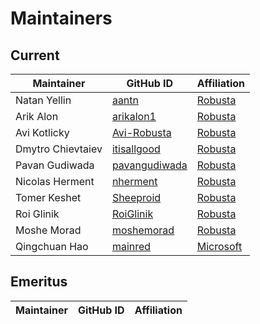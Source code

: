 # Maintainers

## Current

| Maintainer          | GitHub ID                                         | Affiliation                                          |
| --------------------|---------------------------------------------------|------------------------------------------------------|
| Natan Yellin        | [aantn](https://github.com/aantn)                 | [Robusta](https://github.com/robusta-dev)           |
| Arik Alon           | [arikalon1](https://github.com/arikalon1)         | [Robusta](https://github.com/robusta-dev)           |
| Avi Kotlicky        | [Avi-Robusta](https://github.com/Avi-Robusta)     | [Robusta](https://github.com/robusta-dev)           |
| Dmytro Chievtaiev   | [itisallgood](https://github.com/itisallgood)     | [Robusta](https://github.com/robusta-dev)           |
| Pavan Gudiwada      | [pavangudiwada](https://github.com/pavangudiwada) | [Robusta](https://github.com/robusta-dev)           |
| Nicolas Herment     | [nherment](https://github.com/nherment)           | [Robusta](https://github.com/robusta-dev)           |
| Tomer Keshet        | [Sheeproid](https://github.com/Sheeproid)         | [Robusta](https://github.com/robusta-dev)           |
| Roi Glinik          | [RoiGlinik](https://github.com/RoiGlinik)         | [Robusta](https://github.com/robusta-dev)           |
| Moshe Morad         | [moshemorad](https://github.com/moshemorad)       | [Robusta](https://github.com/robusta-dev)           |
| Qingchuan Hao       | [mainred](https://github.com/mainred)             | [Microsoft](https://microsoft.com)                  |  

## Emeritus

| Maintainer | GitHub ID | Affiliation |
|------------|-----------|-------------|
